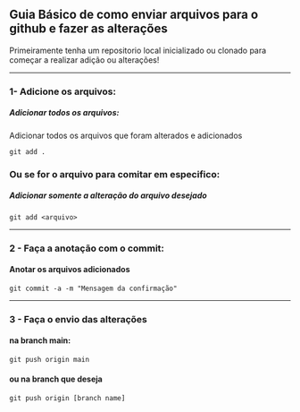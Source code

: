 ## Guia Básico de como enviar arquivos para o github e fazer as alterações 

Primeiramente tenha um repositorio local inicializado ou clonado para começar a realizar adição ou alterações!

---

### 1- Adicione os arquivos:

##### Adicionar todos os arquivos:

Adicionar todos os arquivos que foram alterados e adicionados
~~~
git add .
~~~

### Ou se for o arquivo para comitar em especifico:


##### Adicionar somente a alteração do arquivo desejado 
~~~
git add <arquivo>
~~~

---

### 2 - Faça a anotação com o commit:

#### Anotar os arquivos adicionados
~~~
git commit -a -m "Mensagem da confirmação"
~~~

---

### 3 - Faça o envio das alterações

#### na branch main:
~~~
git push origin main
~~~

#### ou na branch que deseja
~~~
git push origin [branch name]
~~~



